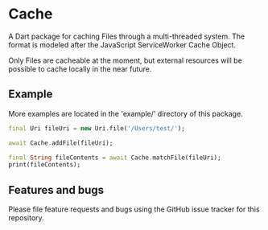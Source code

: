 Cache
=====

A Dart package for caching Files through a multi-threaded system. The format is modeled
after the JavaScript ServiceWorker Cache Object.

Only Files are cacheable at the moment, but external resources will be possible
to cache locally in the near future.

Example
-------

More examples are located in the 'example/' directory of this package.

~~~dart
final Uri fileUri = new Uri.file('/Users/test/');

await Cache.addFile(fileUri);

final String fileContents = await Cache.matchFile(fileUri);
print(fileContents);
~~~


Features and bugs
-----------------

Please file feature requests and bugs using the GitHub issue tracker for this repository.